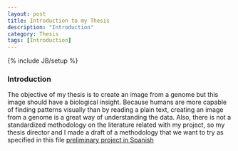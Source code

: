 ```yaml
---
layout: post
title: Introduction to my Thesis
description: "Introduction"
category: Thesis
tags: [Introduction]
---
```


{% include JB/setup %}

### Introduction

The objective of my thesis is to create an image from a genome but this image should have a biological insight. Because humans are more capable of finding patterns visually than by reading a plain text, creating an image from a genome is a great way of understanding the data. Also, there is not a standardized methodology on the literature related with my project, so my thesis director and I made a draft of a methodology that we want to try as specified in this file [preliminary project in Spanish](/Additional_material/Preliminary_project_Spanish.docx)

